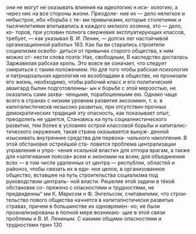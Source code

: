 они не могут не оказывать влияния на идеологию н иси-
хологию, а через них на все стороны жизни. Преодоле-
ние их — дело нелегкое и небыстрое, ибо «борьба с те-
ми привычками, которые столетиямк и тысячелетиями
впитывались в каждого мелкого хозянна, это — дело, ко-
торов, при условин полнога свержевия эксплуатирующих
классов, требует, — как указывал В. И. Ленин, — долгих
лег настойчивой организационной работы» 163.
Как бы ви старались строители социализма освобо-
диться от привычек старого общества, к ним можио от-
нести слова поэта:
Нах, свободным,
В наследство досталась
Заржавелая рабская кропь.
Это вовсе ве означает, что следует смириться с таким
положением. Но для того чтобы рабская психология и
патрнархальная идеология не возобладаяи в обществе,
не пронизали его жизнь, необходимо, чтобы рабочий
класс и его политический аваигард былин подготовленны-
ын к борьбе с этой мерзостью, не оказались сами захва-
ченцымя, порабошенкыми ею. Однако чаще всего в
странах с низким уровнем развития экозомикн, т. е. в
капнталистнческв незысоко развитых, при отсутствин
прочных демократических традиций эту опасность, как
показывает опыт, преодолеть не удается,
Становясь ка путь социалнистического развития, тем
более в условиях острой классовой борьбы и капиталис-
тического окружения, такая страна оказывается вынуж-
денной изыскивать внутренние средства для первона-
чального накопления. В этой обстановке острейшей ста-
повится проблема централизации управления н упро-
чения «сильной власти» для отпора врагам, а также для
«затягивания поясов» всем и экономии на всем; для
объединения всех — в том числе удаленных от центра —
республик, областей и районоз, чтобы связать их в еди-
ное целое, в организованное общество, вставшее на путь
строительства социализма под руководством централь-
ной власти. Решелие этой задачи в тёкой обстановке со-
пряжено с опасностями и трудностями, не предвиденны“
ми К. Марксом н Ф. Энгельсом, считавилими, что строи-
тельство пового общества начнется в капиталнстически
развитых стравах, причем в большинстве их одновремен-
но; ие были проанализированы в полной мере возникаю-
щие в этой связи проблемы и В. И. Лениным.
С какими общими опасностями и трудностямн при»
130
